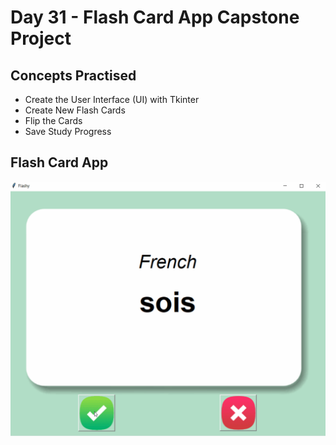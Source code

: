# Day 31 - Flash Card App Capstone Project
## Concepts Practised
- Create the User Interface (UI) with Tkinter
- Create New Flash Cards
- Flip the Cards
- Save Study Progress
## Flash Card App
![day31](flash-card.gif)
